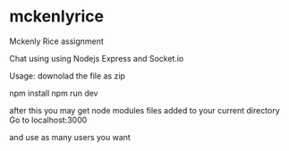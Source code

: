 # mckenlyrice
Mckenly Rice assignment

Chat using using Nodejs Express and Socket.io

Usage:
downolad the file as zip

npm install
npm run dev

after this you may get node modules files added to your current directory
Go to localhost:3000

and use as many users you want
